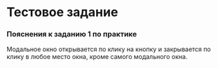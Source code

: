 # Тестовое задание

### Пояснения к заданию 1 по практике

Модальное окно открывается по клику на кнопку и закрывается по клику в любое место окна, кроме самого модального окна.
